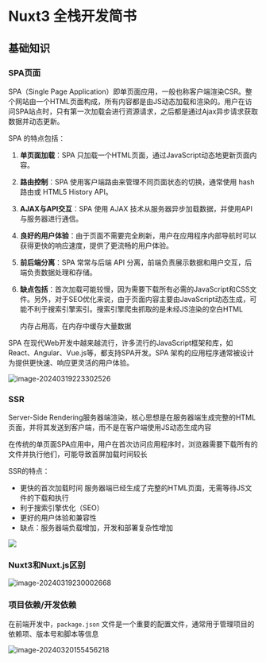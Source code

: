 # Nuxt3 全栈开发简书

## 基础知识

### SPA页面

SPA（Single Page Application）即单页面应用，一般也称客户端渲染CSR。整个网站由一个HTML页面构成，所有内容都是由JS动态加载和渲染的。用户在访问SPA站点时，只有第一次加载会进行资源请求，之后都是通过Ajax异步请求获取数据并动态更新。



SPA 的特点包括：

1. **单页面加载**：SPA 只加载一个HTML页面，通过JavaScript动态地更新页面内容。

2. **路由控制**：SPA 使用客户端路由来管理不同页面状态的切换，通常使用 hash 路由或 HTML5 History API。

3. **AJAX与API交互**：SPA 使用 AJAX 技术从服务器异步加载数据，并使用API与服务器进行通信。

4. **良好的用户体验**：由于页面不需要完全刷新，用户在应用程序内部导航时可以获得更快的响应速度，提供了更流畅的用户体验。

5. **前后端分离**：SPA 常常与后端 API 分离，前端负责展示数据和用户交互，后端负责数据处理和存储。

6. **缺点包括**：首次加载可能较慢，因为需要下载所有必需的JavaScript和CSS文件。另外，对于SEO优化来说，由于页面内容主要由JavaScript动态生成，可能不利于搜索引擎索引。搜索引擎爬虫抓取的是未经JS渲染的空白HTML

   内存占用高，在内存中缓存大量数据

SPA 在现代Web开发中越来越流行，许多流行的JavaScript框架和库，如React、Angular、Vue.js等，都支持SPA开发。SPA 架构的应用程序通常被设计为提供更快速、响应更灵活的用户体验。



![image-20240319223302526](http://sa33v5v2e.hd-bkt.clouddn.com/image-20240319223302526.png)

### SSR

Server-Side Rendering服务器端渲染，核心思想是在服务器端生成完整的HTML页面，并将其发送到客户端，而不是在客户端使用JS动态生成内容



在传统的单页面SPA应用中，用户在首次访问应用程序时，浏览器需要下载所有的文件并执行他们，可能导致首屏加载时间较长

SSR的特点：

- 更快的首次加载时间 服务器端已经生成了完整的HTML页面，无需等待JS文件的下载和执行
- 利于搜索引擎优化（SEO）
- 更好的用户体验和兼容性
- 缺点：服务器端负载增加，开发和部署复杂性增加



![](http://sa33v5v2e.hd-bkt.clouddn.com/image-20240319224521980.png)





### Nuxt3和Nuxt.js区别

![image-20240319230002668](http://sa33v5v2e.hd-bkt.clouddn.com/image-20240319230002668.png)

### 项目依赖/开发依赖

在前端开发中，`package.json` 文件是一个重要的配置文件，通常用于管理项目的依赖项、版本号和脚本等信息

![image-20240320155456218](http://sa33v5v2e.hd-bkt.clouddn.com/image-20240320155456218.png)




